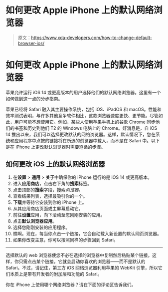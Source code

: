 # 如何更改 Apple iPhone 上的默认网络浏览器

> 原文：<https://www.xda-developers.com/how-to-change-default-browser-ios/>

# 如何更改 Apple iPhone 上的默认网络浏览器

苹果允许运行 iOS 14 或更高版本的用户选择他们的默认网络浏览器。这里有一个如何做到这一点的分步指南。

苹果已经将 Safari 融入其主要操作系统，包括 iOS、iPadOS 和 macOS。性能和效率测试表明，与许多其他竞争软件相比，这款浏览器速度更快、更节能。尽管如此，用户可能不想使用它。例如，某些人使用苹果手机上的谷歌 Chrome 同步他们的书签和历史到他们 T2 的 Windows 电脑上的 Chrome。好消息是，自 iOS 14 推出以来，我们可以选择更改默认的网络浏览器。这样，默认情况下，您在系统和应用程序中点按的链接将在所选的浏览器中载入，而不是在 Safari 中。以下是在 iPhone 上更改默认浏览器时需要遵循的步骤。

## 如何更改 iOS 上的默认网络浏览器

1.  在**设置** > **通用** > **关于**中确保你的 iPhone 运行的是 iOS 14 或更高版本。
2.  进入**应用商店**，点击右下角的**搜索**标签。
3.  点击顶部的**搜索**字段，搜索*浏览器*。
4.  查看结果列表，选择最吸引你的一个。
5.  **下载**并等待它安装到你的 iPhone 上。
6.  从其应用商店页面或主屏幕启动它。
7.  前往**设置**应用，向下滚动至您刚刚安装的应用。
8.  点击**默认浏览器应用**。
9.  选择您刚刚安装的应用程序。
10.  瞧啊。现在，每当你点击一个链接，它会自动载入新设置的默认网页浏览器。
11.  如果你改变主意，你可以按照同样的步骤回到 Safari。

* * *

选择默认的 web 浏览器使您不必在选择的浏览器中复制然后粘贴某个链接。这样，你只需点击某个链接，它就会启动你喜欢的浏览器——而不是默认的 Safari。不过，请记住，第三方 iOS 网络浏览器利用苹果的 WebKit 引擎，所以它们本质上是带有开发者的附加层和功能的 Safari。

你在 iPhone 上使用哪个网络浏览器？请在下面的评论区告诉我们。
